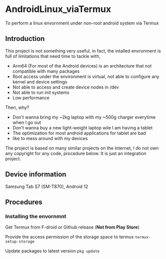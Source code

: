 # AndroidLinux_viaTermux
To perform a linux envornment under non-root android system via Termux

## Introduction
This project is not something very useful, in fact, the intalled envronment is full of limitations that need time to tackle with,

- Arm64 (For most of the Android devices) is an architecture that not compatible with many packages
- Root access under the environment is virtual, not able to configure any kernel and device settings
- Not able to access and create device nodes in /dev
- Not able to run init systems
- Low performance

Then, why?

- Don't wanna bring my ~2kg laptop with my ~500g charger everytime when I go out
- Don't wanna buy a new light-weight laptop wile I am having a tablet
- The optimization for most android applications for tablet are bad
- like to mess around with my devices

The project is based on many similar projects on the internet, I do not own any copyright for any code, procedure below. It is just an integration project.

## Device information

Samsung Tab S7 (SM-T870), Android 12

## Procedures

### Installing the envornmnt

Get Termux from F-droid or Github release (__Not from Play Store__)

Provide the access permission of the storage space to termux
`termux-setup-storage`

Update packages to latest version
`pkg update`

